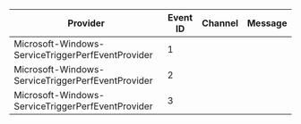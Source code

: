Provider                                           |  Event ID  |  Channel  |  Message
---------------------------------------------------|------------|-----------|---------
Microsoft-Windows-ServiceTriggerPerfEventProvider  |  1         |           |
Microsoft-Windows-ServiceTriggerPerfEventProvider  |  2         |           |
Microsoft-Windows-ServiceTriggerPerfEventProvider  |  3         |           |